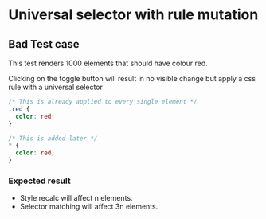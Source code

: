# Universal selector with rule mutation

## Bad Test case

This test renders 1000 elements that should have colour red.

Clicking on the toggle button will result in no visible change but apply a css rule with a universal selector

```css
/* This is already applied to every single element */
.red {
  color: red;
}

/* This is added later */ 
* {
  color: red;
}
```

### Expected result

- Style recalc will affect n elements.
- Selector matching will affect 3n elements.
